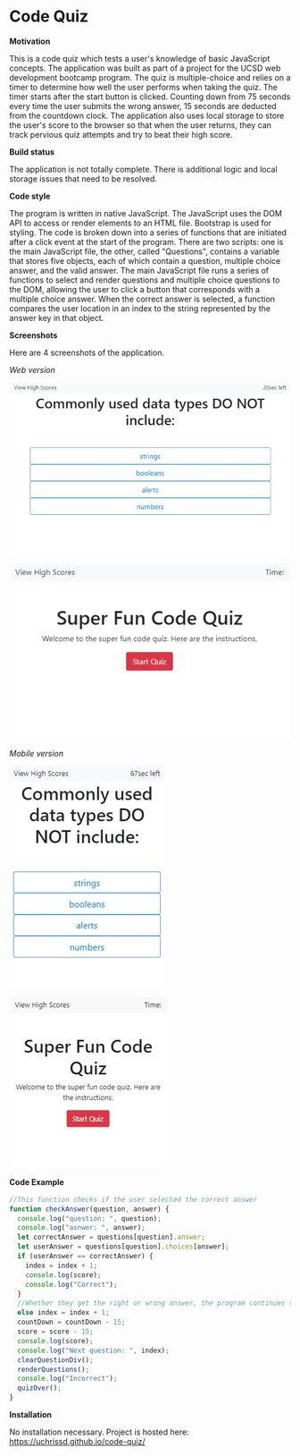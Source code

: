 # Code Quiz

**Motivation**

This is a code quiz which tests a user's knowledge of basic JavaScript concepts. The application was built as part of a project for the UCSD web development bootcamp program. The quiz is multiple-choice and relies on a timer to determine how well the user performs when taking the quiz. The timer starts after the start button is clicked. Counting down from 75 seconds every time the user submits the wrong answer, 15 seconds are deducted from the countdown clock. The application also uses local storage to store the user's score to the browser so that when the user returns, they can track pervious quiz attempts and try to beat their high score.

**Build status**

The application is not totally complete. There is additional logic and local storage issues that need to be resolved.

**Code style**

The program is written in native JavaScript. The JavaScript uses the DOM API to access or render elements to an HTML file. Bootstrap is used for styling. The code is broken down into a series of functions that are initiated after a click event at the start of the program. There are two scripts: one is the main JavaScript file, the other, called "Questions", contains a variable that stores five objects, each of which contain a question, multiple choice answer, and the valid answer. The main JavaScript file runs a series of functions to select and render questions and multiple choice questions to the DOM, allowing the user to click a button that corresponds with a multiple choice answer. When the correct answer is selected, a function compares the user location in an index to the string represented by the answer key in that object.

**Screenshots**

Here are 4 screenshots of the application.

_Web version_

![Code quiz screenshot](assets/images/desktop-code-quiz-question-screenshot.jpg)

![Code quiz screenshot](assets/images/desktop-code-quiz-screenshot.jpg)

_Mobile version_

![Code quiz screenshot](assets/images/mobile-code-quiz-question-screenshot.jpg)

![Code quiz screenshot](assets/images/mobile-code-quiz-screenshot.jpg)

**Code Example**

```javascript
//This function checks if the user selected the correct answer
function checkAnswer(question, answer) {
  console.log("question: ", question);
  console.log("asnwer: ", answer);
  let correctAnswer = questions[question].answer;
  let userAnswer = questions[question].choices[answer];
  if (userAnswer == correctAnswer) {
    index = index + 1;
    console.log(score);
    console.log("Correct");
  }
  //Whether they get the right or wrong answer, the program continues to the next question and deducts 15 seconds from the quiz clock
  else index = index + 1;
  countDown = countDown - 15;
  score = score - 15;
  console.log(score);
  console.log("Next question: ", index);
  clearQuestionDiv();
  renderQuestions();
  console.log("Incorrect");
  quizOver();
}
```

**Installation**

No installation necessary. Project is hosted here: https://uchrissd.github.io/code-quiz/
